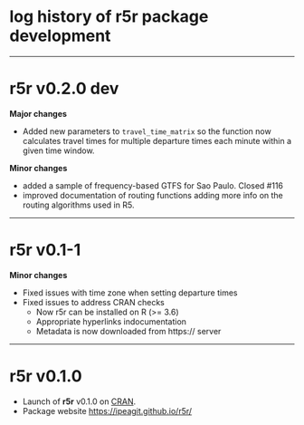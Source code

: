 # log history of r5r package development


-------------------------------------------------------
# r5r v0.2.0 dev

**Major changes**

* Added new parameters to `travel_time_matrix` so the function now calculates travel times for multiple departure 
times each minute within a given time window.

**Minor changes**
* added a sample of frequency-based GTFS for Sao Paulo. Closed #116
* improved documentation of routing functions adding more info on the routing algorithms used in R5.



-------------------------------------------------------
# r5r v0.1-1

**Minor changes**
* Fixed issues with time zone when setting departure times
* Fixed issues to address CRAN checks
  * Now r5r can be installed on R (>= 3.6)
  * Appropriate hyperlinks indocumentation
  * Metadata is now downloaded from https:// server



-------------------------------------------------------
# r5r v0.1.0

* Launch of **r5r** v0.1.0 on [CRAN](https://CRAN.R-project.org/package=r5r).
* Package website https://ipeagit.github.io/r5r/

